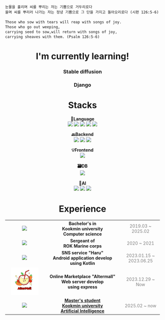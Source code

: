 <div align="left">

~~~
눈물을 흘리며 씨를 뿌리는 자는 기쁨으로 거두리로다
울며 씨를 뿌리러 나가는 자는 정녕 기쁨으로 그 단을 가지고 돌아오리로다 (시편 126:5-6)

Those who sow with tears will reap with songs of joy.
Those who go out weeping,
carrying seed to sow,will return with songs of joy,
carrying sheaves with them. (Psalm 126:5-6)
~~~

</div>

<div align="center">
    
# I'm currently learning!
### **Stable diffusion**

### **Django**

# Stacks
<p align="center" display="inline-block">
    <strong>🔡Language</strong> 
    <br>
        <img src="https://img.shields.io/badge/JAVA-007396?style=for-the-badge&logo=JAVA&logoColor=white"> 
        <img src="https://img.shields.io/badge/Python-3776AB?style=for-the-badge&logo=Python&logoColor=white">
        <img src="https://img.shields.io/badge/javascript-F7DF1E?style=for-the-badge&logo=javascript&logoColor=black">
        <img src="https://img.shields.io/badge/kotlin-7F52FF?style=for-the-badge&logo=kotlin&logoColor=black">
        <img src="https://img.shields.io/badge/C++-00599C?style=for-the-badge&logo=cplusplus&logoColor=black">
    </br>
</p>

<p align="center" display="inline-block">
    <strong>🔙Backend</strong>
    <br>
        <img src="https://img.shields.io/badge/django-092E20?style=for-the-badge&logo=django&logoColor=white">
        <img src="https://img.shields.io/badge/SpringBoot-6DB33F?style=for-the-badge&logo=SpringBoot&logoColor=white">
        <img src="https://img.shields.io/badge/Express.JS-339933?style=for-the-badge&logo=express&logoColor=white">
    </br>
</p>

<p align="center" display="inline-block">
    <strong>💡Frontend</strong>
    <br>
    <img src="https://img.shields.io/badge/React-61DAFB?style=for-the-badge&logo=React&logoColor=white">
    </br>
</p>

<p align="center" display="inline-block">
    <strong>🗃️DB</strong>
    <br>
        <img src="https://img.shields.io/badge/MySQL-4479A1?style=for-the-badge&logo=mysql&logoColor=white">
    </br>
</p>

<p align="center" display="inline-block">
    <strong>🔨AI</strong> 
    <br>
        <img src="https://img.shields.io/badge/Pytorch-EE4C2C?style=for-the-badge&logo=pytorch&logoColor=white">
        <img src="https://img.shields.io/badge/Scikit learn-F7931E?style=for-the-badge&logo=scikitlearn&logoColor=white">
        <img src="https://img.shields.io/badge/Tensorflow-FF6F00?style=for-the-badge&logo=tensorflow&logoColor=white">
    <br>

</p>

</div>

<div align="center">

# Experience
<table style="width: 100%;">
  <tbody>
    <tr>
      <td align="center" style="width: 25%;">
            <img src="https://github.com/Topadonijah/Trees/assets/49757982/7542dd7b-397d-4fc2-9b81-0e08a1aeb44e" height="90"/>
      </td>
      <td align="center" style="width: 50%;">
            <div><strong>Bachelor's in</strong></div>
            <div><strong>Kookmin university</strong></div>
            <div><strong>Computer science</strong></div>
      </td>
      <td align="center" style="width: 25%;">
            <div style='color:gray'>2019.03 ~ 2025.02</div>
      </td>
    <tr />
      <td align="center" style="width: 25%;">
            <img src="https://github.com/Topadonijah/Trees/assets/49757982/a0d8a6b6-9af9-4420-b668-065d3006830e" height="90"/>
      </td>
      <td align="center" style="width: 50%;">
          <div><strong>Sergeant of</strong></div>
          <div><strong>ROK Marine corps</strong></div>
      </td>
      <td align="center" style="width: 25%;">
           <div style='color:gray'>2020 ~ 2021</div>
      </td>     
    <tr />
      <td align="center" style="width: 25%;">
        <a href=""https://www.23haru.com""><img src="https://avatars.githubusercontent.com/u/126999366" height="90"/>
      </td>
      <td align="center" style="width: 50%;">
          <div><strong>SNS service "Haru"</strong></div>
          <div><strong>Android application develop</strong></div>
          <div><strong>using Kotlin</strong></div>
      </td>
      <td align="center" style="width: 25%;">
          <div style='color:gray'>2023.01.15 ~ 2023.06.25</div>
      </td>     
    <tr />
      <td align="center" style="width: 25%;">
        <a href="https://altermall.shop"><img src="./static/alterMallIcon.jpeg" height="90"/></a>
      </td>
      <td align="center" style="width: 50%;">
          <div><strong>Online Marketplace "Altermall"</strong></div>
          <div><strong>Web server develop </strong></div>
          <div><strong>using express </strong></div>
      </td>
      <td align="center" style="width: 25%;">
          <div style='color:gray'>2023.12.29 ~ Now</div>
      </td>
    </tr>
    <tr>
      <td align="center" style="width: 25%;">
            <img src="https://github.com/Topadonijah/Trees/assets/49757982/7542dd7b-397d-4fc2-9b81-0e08a1aeb44e" height="90"/>
      </td>
      <td align="center" style="width: 50%;">
          <a href=https://jangho-kim.github.io/>
            <div><strong>Master's student</strong></div>
            <div><strong>Kookmin university</strong></div>
            <div><strong>Artificial Intelligence</strong></div>
          </a>
      </td>
      <td align="center" style="width: 25%;">
            <div style='color:gray'>2025.02 ~ now</div>
      </td>
    <tr />
  </tbody>
</table>
 
<!---![Topadonijah's GitHub stats](https://github-readme-stats.vercel.app/api?username=Topadonijah&show_icons=true&theme=radical)--->
<!--- [![Solved.ac 프로필](http://mazassumnida.wtf/api/v2/generate_badge?boj=tasong12)](https://solved.ac/tasong12) --->

</div>

<!---
Topadonijah/Topadonijah is a ✨ special ✨ repository because its `README.md` (this file) appears on your GitHub profile.
You can click the Preview link to take a look at your changes.
--->
